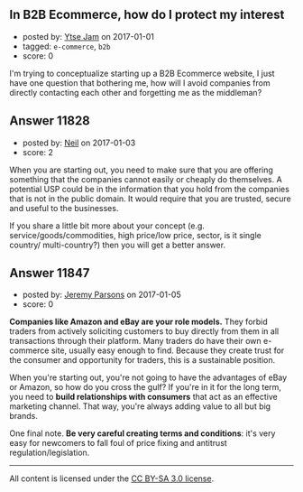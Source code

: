 ## In B2B Ecommerce, how do I protect my interest

- posted by: [Ytse Jam](https://stackexchange.com/users/9948251/ytse-jam) on 2017-01-01
- tagged: `e-commerce`, `b2b`
- score: 0

<p>I'm trying to conceptualize starting up a B2B Ecommerce website, I just have one question that bothering me, how will I avoid companies from directly contacting each other and forgetting me as the middleman?</p>



## Answer 11828

- posted by: [Neil](https://stackexchange.com/users/2711480/neil) on 2017-01-03
- score: 2

<p>When you are starting out, you need to make sure that you are offering something that the companies cannot easily or cheaply do themselves. A potential USP could be in the information that you hold from the companies that is not in the public domain. It would require that you are trusted, secure and useful to the businesses. </p>

<p>If you share a little bit more about your concept (e.g. service/goods/commodities, high price/low price, sector, is it single country/ multi-country?) then you will get a better answer.</p>



## Answer 11847

- posted by: [Jeremy Parsons](https://stackexchange.com/users/497810/jeremy-parsons) on 2017-01-05
- score: 0

<p><strong>Companies like Amazon and eBay are your role models.</strong> They forbid traders from actively soliciting customers to buy directly from them in all transactions through their platform. Many traders do have their own e-commerce site, usually easy enough to find. Because they create trust for the consumer and opportunity for traders, this is a sustainable position. </p>

<p>When you're starting out, you're not going to have the advantages of eBay or Amazon, so how do you cross the gulf? If you're in it for the long term, you need to <strong>build relationships with consumers</strong> that act as an effective marketing channel. That way, you're always adding value to all but big brands.</p>

<p>One final note. <strong>Be very careful creating terms and conditions</strong>: it's very easy for newcomers to fall foul of price fixing and antitrust regulation/legislation.</p>




---

All content is licensed under the [CC BY-SA 3.0 license](https://creativecommons.org/licenses/by-sa/3.0/).
